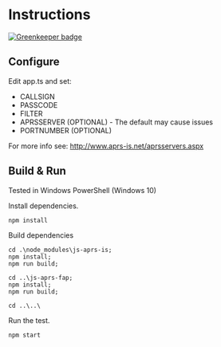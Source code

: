 # Instructions

[![Greenkeeper badge](https://badges.greenkeeper.io/KD0NKS/aprs-is-demo.svg)](https://greenkeeper.io/)

## Configure
Edit app.ts and set:
* CALLSIGN
* PASSCODE
* FILTER
* APRSSERVER (OPTIONAL) - The default may cause issues
* PORTNUMBER (OPTIONAL)

For more info see: http://www.aprs-is.net/aprsservers.aspx

## Build & Run
Tested in Windows PowerShell (Windows 10)

Install dependencies.
```
npm install
```

Build dependencies
```
cd .\node_modules\js-aprs-is;
npm install;
npm run build;
```
```
cd ..\js-aprs-fap;
npm install;
npm run build;
```
```
cd ..\..\
```

Run the test.
```
npm start
```